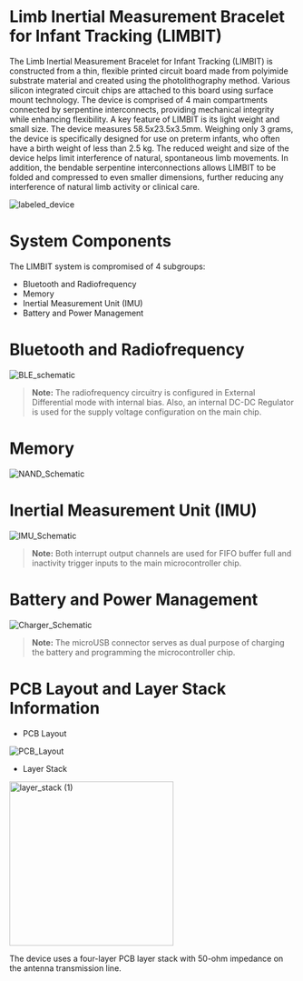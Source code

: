 # Limb Inertial Measurement Bracelet for Infant Tracking (LIMBIT)

The Limb Inertial Measurement Bracelet for Infant Tracking (LIMBIT) is constructed from a thin, flexible printed circuit board made from polyimide substrate material and created using the photolithography method. Various silicon integrated circuit chips are attached to this board using surface mount technology. The device is comprised of 4 main compartments connected by serpentine interconnects, providing mechanical integrity while enhancing flexibility. A key feature of LIMBIT is its light weight and small size. The device measures 58.5x23.5x3.5mm. Weighing only 3 grams, the device is specifically designed for use on preterm infants, who often have a birth weight of less than 2.5 kg. The reduced weight and size of the device helps limit interference of natural, spontaneous limb movements. In addition, the bendable serpentine interconnections allows LIMBIT to be folded and compressed to even smaller dimensions, further reducing any interference of natural limb activity or clinical care.

![labeled_device](https://github.com/user-attachments/assets/59bd63a9-a793-4135-83fc-17dae9f8de0c)

# System Components

The LIMBIT system is compromised of 4 subgroups:

- Bluetooth and Radiofrequency
- Memory
- Inertial Measurement Unit (IMU)
- Battery and Power Management

# Bluetooth and Radiofrequency
![BLE_schematic](https://github.com/user-attachments/assets/f82e4a0a-0fa5-426c-b5dd-644424a84be8)

> **Note:** The radiofrequency circuitry is configured in External Differential mode with internal bias. Also, an internal DC-DC Regulator is used for the supply voltage configuration on the main chip.

# Memory
![NAND_Schematic](https://github.com/user-attachments/assets/bbf23407-72cd-4ef7-acec-4504c0d9183a)

# Inertial Measurement Unit (IMU)
![IMU_Schematic](https://github.com/user-attachments/assets/eb53683d-9691-4344-9c05-6c19840add32)

> **Note:** Both interrupt output channels are used for FIFO buffer full and inactivity trigger inputs to the main microcontroller chip. 

# Battery and Power Management
![Charger_Schematic](https://github.com/user-attachments/assets/2a38c022-deb6-4be4-88a0-84085c8b599f)

> **Note:** The microUSB connector serves as dual purpose of charging the battery and programming the microcontroller chip.

# PCB Layout and Layer Stack Information

- PCB Layout

![PCB_Layout](https://github.com/user-attachments/assets/5fe11494-6ff4-461a-bb86-36cf77ef77dc)

- Layer Stack

<img width="289" alt="layer_stack (1)" src="https://github.com/user-attachments/assets/82c1838b-588c-4e04-a2d9-d5d9dc9f16ae" />

The device uses a four-layer PCB layer stack with 50-ohm impedance on the antenna transmission line.